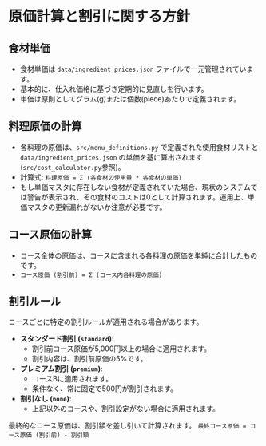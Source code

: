 # 原価計算と割引に関する方針

## 食材単価
- 食材単価は `data/ingredient_prices.json` ファイルで一元管理されています。
- 基本的に、仕入れ価格に基づき定期的に見直しを行います。
- 単価は原則としてグラム(g)または個数(piece)あたりで定義されます。

## 料理原価の計算
- 各料理の原価は、`src/menu_definitions.py` で定義された使用食材リストと `data/ingredient_prices.json` の単価を基に算出されます (`src/cost_calculator.py`参照)。
- 計算式: `料理原価 = Σ (各食材の使用量 * 各食材の単価)`
- もし単価マスタに存在しない食材が定義されていた場合、現状のシステムでは警告が表示され、その食材のコストは0として計算されます。運用上、単価マスタの更新漏れがないか注意が必要です。

## コース原価の計算
- コース全体の原価は、コースに含まれる各料理の原価を単純に合計したものです。
- `コース原価 (割引前) = Σ (コース内各料理の原価)`

## 割引ルール
コースごとに特定の割引ルールが適用される場合があります。
- **スタンダード割引 (`standard`)**:
    - 割引前コース原価が5,000円以上の場合に適用されます。
    - 割引内容は、割引前原価の5%です。
- **プレミアム割引 (`premium`)**:
    - コースBに適用されます。
    - 条件なく、常に固定で500円が割引されます。
- **割引なし (`none`)**:
    - 上記以外のコースや、割引設定がない場合に適用されます。

最終的なコース原価は、割引額を差し引いて計算されます。
`最終コース原価 = コース原価 (割引前) - 割引額`